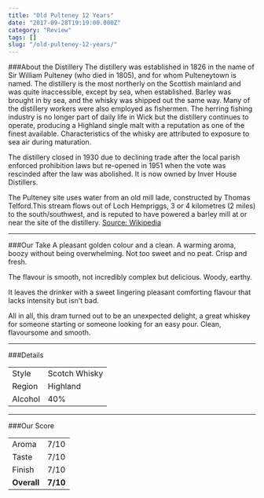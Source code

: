 ```yaml
---
title: "Old Pulteney 12 Years"
date: "2017-09-28T19:19:00.000Z"
category: "Review"
tags: []
slug: "/old-pulteney-12-years/"
---
```

###About the Distillery
The distillery was established in 1826 in the name of Sir William Pulteney (who died in 1805), and for whom Pulteneytown is named. The distillery is the most northerly on the Scottish mainland and was quite inaccessible, except by sea, when established. Barley was brought in by sea, and the whisky was shipped out the same way. Many of the distillery workers were also employed as fishermen. The herring fishing industry is no longer part of daily life in Wick but the distillery continues to operate, producing a Highland single malt with a reputation as one of the finest available. Characteristics of the whisky are attributed to exposure to sea air during maturation.

The distillery closed in 1930 due to declining trade after the local parish enforced prohibition laws but re-opened in 1951 when the vote was rescinded after the law was abolished. It is now owned by Inver House Distillers.

The Pulteney site uses water from an old mill lade, constructed by Thomas Telford.This stream flows out of Loch Hempriggs, 3 or 4 kilometres (2 miles) to the south/southwest, and is reputed to have powered a barley mill at or near the site of the distillery.
[Source: Wikipedia](https://en.wikipedia.org/wiki/Old_Pulteney_distillery)

---

###Our Take
A pleasant golden colour and a clean. A warming aroma, boozy without being overwhelming. Not too sweet and no peat. Crisp and fresh.

The flavour is smooth, not incredibly complex but delicious. Woody, earthy. 

It leaves the drinker with a sweet lingering pleasant comforting flavour that lacks intensity but isn't bad.

All in all, this dram turned out to be an unexpected delight, a great whiskey for someone starting or someone looking for an easy pour. Clean, flavoursome and smooth. 

---

###Details
<table>  
<tr>  
<td class="grey">Style</td><td>Scotch Whisky</td>  
</tr>  
<tr>  
<td class="grey">Region</td><td>Highland</td>  
</tr>  
<tr>  
<td class="grey">Alcohol</td><td>40%</td>  
</tr>  
</table>


---

###Our Score
<table class="score-table">  
<tr>  
<td class="grey">Aroma</td><td>7/10</td>  
</tr>  
<tr>  
<td class="grey">Taste</td><td>7/10</td>  
</tr>  
<tr>  
<td class="grey">Finish</td><td>7/10</td>  
</tr>  
<tr>  
<td class="grey"><strong>Overall</strong></td><td><strong>7/10</strong></td>  
</tr>  
</table>
    